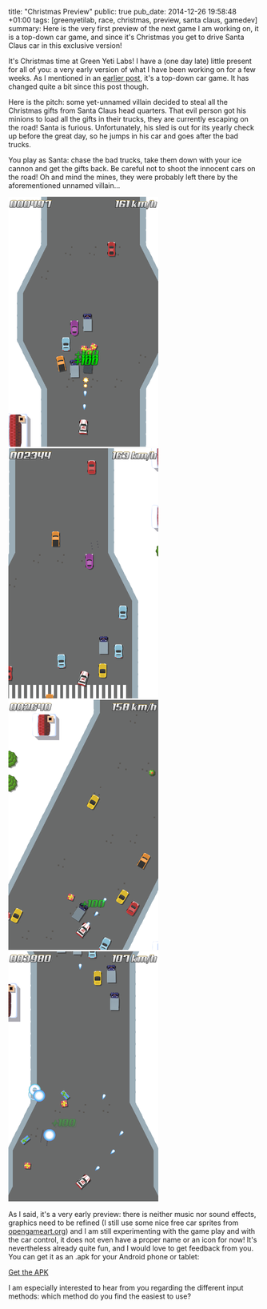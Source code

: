 title: "Christmas Preview"
public: true
pub_date: 2014-12-26 19:58:48 +01:00
tags: [greenyetilab, race, christmas, preview, santa claus, gamedev]
summary: Here is the very first preview of the next game I am working on, it is a top-down car game, and since it's Christmas you get to drive Santa Claus car in this exclusive version!

It's Christmas time at Green Yeti Labs! I have a (one day late) little present for all of you: a very early version of what I have been working on for a few weeks. As I mentioned in an [earlier post][experiments], it's a top-down car game. It has changed quite a bit since this post though.

Here is the pitch: some yet-unnamed villain decided to steal all the Christmas gifts from Santa Claus head quarters. That evil person got his minions to load all the gifts in their trucks, they are currently escaping on the road! Santa is furious. Unfortunately, his sled is out for its yearly check up before the great day, so he jumps in his car and goes after the bad trucks.

You play as Santa: chase the bad trucks, take them down with your ice cannon and get the gifts back. Be careful not to shoot the innocent cars on the road! Oh and mind the mines, they were probably left there by the aforementioned unnamed villain...

[![Screenshot 1](thumb-race-141226-1.png)](race-141226-1.png)
[![Screenshot 2](thumb-race-141226-2.png)](race-141226-2.png)
[![Screenshot 3](thumb-race-141226-3.png)](race-141226-3.png)
[![Screenshot 4](thumb-race-141226-4.png)](race-141226-4.png)

As I said, it's a very early preview: there is neither music nor sound effects, graphics need to be refined (I still use some nice free car sprites from [opengameart.org][car-park]) and I am still experimenting with the game play and with the car control, it does not even have a proper name or an icon for now! It's nevertheless already quite fun, and I would love to get feedback from you. You can get it as an .apk for your Android phone or tablet:

<a href="/storage/race/race-141226-1.apk" class="dl-button">Get the APK</a>

I am especially interested to hear from you regarding the different input methods: which method do you find the easiest to use?

[experiments]: /2014/game-and-toolkit-experiments/
[car-park]: http://opengameart.org/content/parking-game-pack
